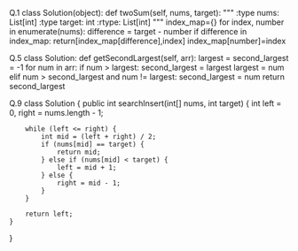 Q.1 
class Solution(object):
    def twoSum(self, nums, target):
        """
        :type nums: List[int]
        :type target: int
        :rtype: List[int]
        """
        index_map={}
        for index, number in enumerate(nums):
            difference = target - number
            if difference in index_map:
                return[index_map[difference],index]
            index_map[number]=index


Q.5
class Solution:
    def getSecondLargest(self, arr):
    largest = second_largest = -1
    for num in arr:
        if num > largest:
            second_largest = largest
            largest = num
        elif num > second_largest and num != largest:
            second_largest = num
    return second_largest 

Q.9
class Solution {
    public int searchInsert(int[] nums, int target) {
        int left = 0, right = nums.length - 1;
  
        while (left <= right) {
            int mid = (left + right) / 2;
            if (nums[mid] == target) {
                return mid;
            } else if (nums[mid] < target) {
                left = mid + 1;
            } else {
                right = mid - 1;
            }
        }
        
        return left;  
    }
}

